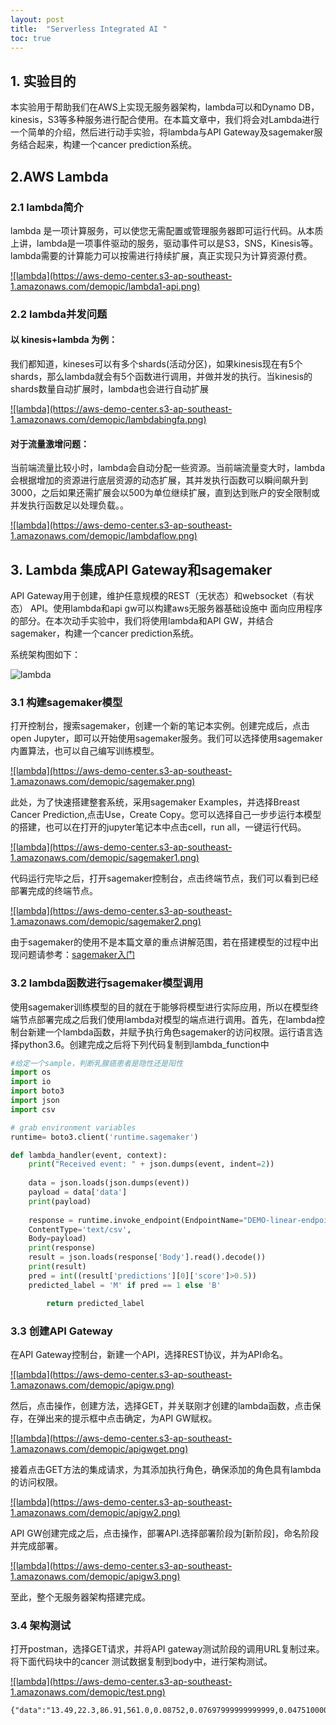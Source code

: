 ```yaml
---
layout: post
title:  "Serverless Integrated AI "
toc: true
---
```


## 1. 实验目的

本实验用于帮助我们在AWS上实现无服务器架构，lambda可以和Dynamo DB，kinesis，S3等多种服务进行配合使用。在本篇文章中，我们将会对Lambda进行一个简单的介绍，然后进行动手实验，将lambda与API Gateway及sagemaker服务结合起来，构建一个cancer prediction系统。

## 2.AWS Lambda

### 2.1 lambda简介

lambda 是一项计算服务，可以使您无需配置或管理服务器即可运行代码。从本质上讲，lambda是一项事件驱动的服务，驱动事件可以是S3，SNS，Kinesis等。lambda需要的计算能力可以按需进行持续扩展，真正实现只为计算资源付费。

<a data-fancybox="gallery" href="https://aws-demo-center.s3-ap-southeast-1.amazonaws.com/demopic/lambda1-api.png">
![lambda](https://aws-demo-center.s3-ap-southeast-1.amazonaws.com/demopic/lambda1-api.png)</a>

### 2.2 lambda并发问题

#### 以 kinesis+lambda 为例：

​    我们都知道，kineses可以有多个shards(活动分区)，如果kinesis现在有5个shards，那么lambda就会有5个函数进行调用，并做并发的执行。当kinesis的shards数量自动扩展时，lambda也会进行自动扩展



<a data-fancybox="gallery" href="https://aws-demo-center.s3-ap-southeast-1.amazonaws.com/demopic/lambdabingfa.png">
![lambda](https://aws-demo-center.s3-ap-southeast-1.amazonaws.com/demopic/lambdabingfa.png)</a>



#### 对于流量激增问题：

当前端流量比较小时，lambda会自动分配一些资源。当前端流量变大时，lambda会根据增加的资源进行底层资源的动态扩展，其并发执行函数可以瞬间飙升到3000，之后如果还需扩展会以500为单位继续扩展，直到达到账户的安全限制或并发执行函数足以处理负载。。

 <a data-fancybox="gallery" href="https://aws-demo-center.s3-ap-southeast-1.amazonaws.com/demopic/lambdaflow.png">
![lambda](https://aws-demo-center.s3-ap-southeast-1.amazonaws.com/demopic/lambdaflow.png)</a>



## 3. Lambda 集成API Gateway和sagemaker



API Gateway用于创建，维护任意规模的REST（无状态）和websocket（有状态） API。使用lambda和api gw可以构建aws无服务器基础设施中 面向应用程序的部分。在本次动手实验中，我们将使用lambda和API GW，并结合sagemaker，构建一个cancer prediction系统。

系统架构图如下：

![lambda](https://aws-demo-center.s3-ap-southeast-1.amazonaws.com/demopic/lambdaarchitecture.png)

### 3.1 构建sagemaker模型

打开控制台，搜索sagemaker，创建一个新的笔记本实例。创建完成后，点击 open Jupyter，即可以开始使用sagemaker服务。我们可以选择使用sagemaker内置算法，也可以自己编写训练模型。

 <a data-fancybox="gallery" href="https://aws-demo-center.s3-ap-southeast-1.amazonaws.com/demopic/sagemaker.png">
![lambda](https://aws-demo-center.s3-ap-southeast-1.amazonaws.com/demopic/sagemaker.png)</a>

此处，为了快速搭建整套系统，采用sagemaker Examples，并选择Breast Cancer Prediction,点击Use，Create Copy。您可以选择自己一步步运行本模型的搭建，也可以在打开的jupyter笔记本中点击cell，run all，一键运行代码。

<a data-fancybox="gallery" href="https://aws-demo-center.s3-ap-southeast-1.amazonaws.com/demopic/sagemaker1.png">
![lambda](https://aws-demo-center.s3-ap-southeast-1.amazonaws.com/demopic/sagemaker1.png)</a>

代码运行完毕之后，打开sagemaker控制台，点击终端节点，我们可以看到已经部署完成的终端节点。

<a data-fancybox="gallery" href="https://aws-demo-center.s3-ap-southeast-1.amazonaws.com/demopic/sagemaker2.png">
![lambda](https://aws-demo-center.s3-ap-southeast-1.amazonaws.com/demopic/sagemaker2.png)</a>

由于sagemaker的使用不是本篇文章的重点讲解范围，若在搭建模型的过程中出现问题请参考：[sagemaker入门](https://docs.aws.amazon.com/zh_cn/sagemaker/latest/dg/gs.html)

### 3.2 lambda函数进行sagemaker模型调用

使用sagemaker训练模型的目的就在于能够将模型进行实际应用，所以在模型终端节点部署完成之后我们使用lambda对模型的端点进行调用。首先，在lambda控制台新建一个lambda函数，并赋予执行角色sagemaker的访问权限。运行语言选择python3.6。创建完成之后将下列代码复制到lambda_function中

```python
#给定一个sample，判断乳腺癌患者是隐性还是阳性
import os
import io
import boto3
import json
import csv

# grab environment variables
runtime= boto3.client('runtime.sagemaker')

def lambda_handler(event, context):
    print("Received event: " + json.dumps(event, indent=2))
   
    data = json.loads(json.dumps(event))
    payload = data['data']
    print(payload)
    
    response = runtime.invoke_endpoint(EndpointName="DEMO-linear-endpoint-201908190751",
    ContentType='text/csv',
    Body=payload)
    print(response)
    result = json.loads(response['Body'].read().decode())
    print(result)
    pred = int((result['predictions'][0]['score']>0.5))
    predicted_label = 'M' if pred == 1 else 'B'

		return predicted_label
```

### 3.3 创建API Gateway

在API Gateway控制台，新建一个API，选择REST协议，并为API命名。

<a data-fancybox="gallery" href="https://aws-demo-center.s3-ap-southeast-1.amazonaws.com/demopic/apigw.png">
![lambda](https://aws-demo-center.s3-ap-southeast-1.amazonaws.com/demopic/apigw.png)</a>

然后，点击操作，创建方法，选择GET，并关联刚才创建的lambda函数，点击保存，在弹出来的提示框中点击确定，为API GW赋权。

<a data-fancybox="gallery" href="https://aws-demo-center.s3-ap-southeast-1.amazonaws.com/demopic/apigwget.png">
![lambda](https://aws-demo-center.s3-ap-southeast-1.amazonaws.com/demopic/apigwget.png)</a>

接着点击GET方法的集成请求，为其添加执行角色，确保添加的角色具有lambda的访问权限。

<a data-fancybox="gallery" href="https://aws-demo-center.s3-ap-southeast-1.amazonaws.com/demopic/apigw2.png">
![lambda](https://aws-demo-center.s3-ap-southeast-1.amazonaws.com/demopic/apigw2.png)</a>

API GW创建完成之后，点击操作，部署API.选择部署阶段为[新阶段]，命名阶段并完成部署。

<a data-fancybox="gallery" href="https://aws-demo-center.s3-ap-southeast-1.amazonaws.com/demopic/apigw3.png">
![lambda](https://aws-demo-center.s3-ap-southeast-1.amazonaws.com/demopic/apigw3.png)</a>

至此，整个无服务器架构搭建完成。

### 3.4 架构测试

打开postman，选择GET请求，并将API gateway测试阶段的调用URL复制过来。将下面代码块中的cancer 测试数据复制到body中，进行架构测试。

<a data-fancybox="gallery" href="https://aws-demo-center.s3-ap-southeast-1.amazonaws.com/demopic/test.png">
![lambda](https://aws-demo-center.s3-ap-southeast-1.amazonaws.com/demopic/test.png)</a>

```
{"data":"13.49,22.3,86.91,561.0,0.08752,0.07697999999999999,0.047510000000000004,0.033839999999999995,0.1809,0.057179999999999995,0.2338,1.3530000000000002,1.735,20.2,0.004455,0.013819999999999999,0.02095,0.01184,0.01641,0.001956,15.15,31.82,99.0,698.8,0.1162,0.1711,0.2282,0.1282,0.2871,0.06917000000000001"}
```

